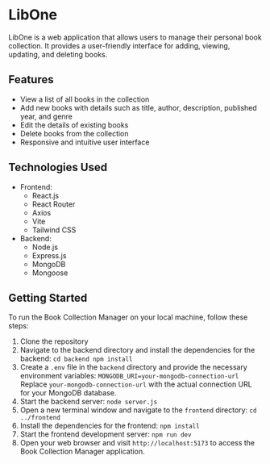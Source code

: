 # LibOne

LibOne is a web application that allows users to manage their personal book collection. It provides a user-friendly interface for adding, viewing, updating, and deleting books.

## Features

- View a list of all books in the collection
- Add new books with details such as title, author, description, published year, and genre
- Edit the details of existing books
- Delete books from the collection
- Responsive and intuitive user interface

## Technologies Used

- Frontend:
  - React.js
  - React Router
  - Axios
  - Vite
  - Tailwind CSS
- Backend:
  - Node.js
  - Express.js
  - MongoDB
  - Mongoose

## Getting Started

To run the Book Collection Manager on your local machine, follow these steps:

1. Clone the repository
2. Navigate to the backend directory and install the dependencies for the backend:
   ``cd backend
   npm install``
3. Create a `.env` file in the `backend` directory and provide the necessary environment variables:
   ``MONGODB_URI=your-mongodb-connection-url``
   Replace `your-mongodb-connection-url` with the actual connection URL for your MongoDB database.
4. Start the backend server: ``node server.js``
5. Open a new terminal window and navigate to the `frontend` directory:
   ``cd ../frontend``
6. Install the dependencies for the frontend:
   ``npm install``
7. Start the frontend development server:
   ``npm run dev``
8. Open your web browser and visit `http://localhost:5173` to access the Book Collection Manager application.
